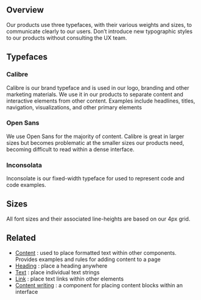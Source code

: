 ## Overview
Our products use three typefaces, with their various weights and sizes, to communicate clearly to our users. Don’t introduce new typographic styles to our products without consulting the UX team.

## Typefaces

### Calibre
Calibre is our brand typeface and is used in our logo, branding and other marketing materials. We use it in our products to separate content and interactive elements from other content. Examples include headlines, titles, navigation, visualizations, and other primary elements

### Open Sans
We use Open Sans for the majority of content. Calibre is great in larger sizes but becomes problematic at the smaller sizes our products need, becoming difficult to read within a dense interface.

### Inconsolata
Inconsolate is our fixed-width typeface for used to represent code and code examples.

## Sizes
All font sizes and their associated line-heights are based on our 4px grid.

<!--
```
  <Heading as="h1" hero>Hero</Heading>
  <text size="small">Large number is chart gauges</text>
  <text size="small">Calibre, semi-bold 600, 48px/56px</text>

  <Heading as="h1">Heading 1</Heading>
  <text size="small">Page titles</text>
  <text size="small">Calibre, semi-bold 600, 40px/48px</text>

  <Heading as="h2">Heading 2</Heading>
  <text size="small">Detail page titles, page-section titles</text>
  <text size="small">Calibre, semi-bold 600, 32px/40px</text>

  <Heading as="h3">Heading 3</Heading>
  <text size="small">Mid-level headings, card titles, modal titles</text>
  <text size="small">Calibre, semi-bold 600, 24px/32px</text>

  <Heading as="h4">Heading 4</Heading>
  <text size="small">Content section titles, card section titles</text>
  <text size="small">Calibre semi-bold, 600, 18px/24px</text>

  <Heading as="h5">Heading 5</Heading>
  <text size="small">Low-level section titles, table titles</text>
  <text size="small">Open Sans, bold 700, 14px/20px</text>

  <Heading as="h6">Heading 6</Heading>
  <text size="small">Detail page titles, page-section titles</text>
  <text size="small">Open Sans, bold 700, 12px/16px</text>

  <Heading label>Label</Heading>
  <text size="small">Sidebar headings and other small format headings. Small form labels, badges, visualization callouts, legends</text>
  <text size="small">Calibre, semi-bold 6600, 11px/16px</text>

  <text>Body</text>
  <text size="small">Default page content</text>
  <text size="small">Open sans, regular 400, 12px/16px</text>

  <text>Small</text>
  <text size="small">Card content and many UI elements</text>
  <text size="small">Open sans, regular 400, 12px/16px</text>

  <text>Tiny</text>
  <text size="small">Breadcrumbs, captions, and form field descriptions</text>
  <text size="small">Open sans, semi-bold 600, 11px/20px</text>
```
-->

## Related
* [Content](#/React%20Components/Content) : used to place formatted text within other components. Provides examples and rules for adding content to a page
* [Heading](#/React%20Components/Heading) : place a heading anywhere
* [Text](#/React%20Components/Text) : place individual text strings
* [Link](#/React%20Components/Link) : place text links within other elements
* [Content writing](#/React%20Components/Content) : a component for placing content blocks within an interface
